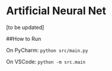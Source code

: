 # Artificial Neural Net

\[to be updated\]

##How to Run

On PyCharm:
`python src/main.py`

On VSCode:
`python -m src.main`